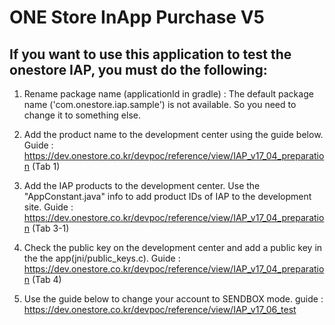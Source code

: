 # ONE Store InApp Purchase V5

## If you want to use this application to test the onestore IAP, you must do the following:

1. Rename package name (applicationId in gradle)
: The default package name ('com.onestore.iap.sample') is not available. So you need to change it to something else.

2. Add the product name to the development center using the guide below.
Guide : https://dev.onestore.co.kr/devpoc/reference/view/IAP_v17_04_preparation (Tab 1)

3. Add the IAP products to the development center.
Use the "AppConstant.java" info to add product IDs of IAP to the development site.
Guide : https://dev.onestore.co.kr/devpoc/reference/view/IAP_v17_04_preparation (Tab 3-1)

4. Check the public key on the development center and add a public key in the the app(jni/public_keys.c).
Guide : https://dev.onestore.co.kr/devpoc/reference/view/IAP_v17_04_preparation (Tab 4)

5.  Use the guide below to change your account to SENDBOX mode.
guide : https://dev.onestore.co.kr/devpoc/reference/view/IAP_v17_06_test 
